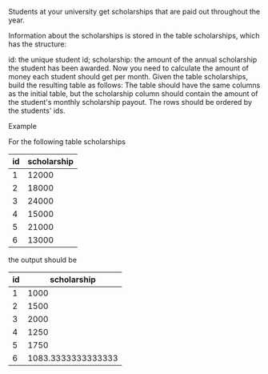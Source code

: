 Students at your university get scholarships that are paid out throughout the year.

Information about the scholarships is stored in the table scholarships, which has the structure:

id: the unique student id;
scholarship: the amount of the annual scholarship the student has been awarded.
Now you need to calculate the amount of money each student should get per month. Given the table scholarships, build the resulting table as follows: The table should have the same columns as the initial table, but the scholarship column should contain the amount of the student's monthly scholarship payout. The rows should be ordered by the students' ids.

Example

For the following table scholarships



id	|scholarship|
----|-------|
1	|12000|
2	|18000|
3	|24000|
4	|15000|
5	|21000|
6	|13000|

the output should be

|id	|scholarship|
|---|-------|
1	|1000|
2	|1500|
3	|2000|
4	|1250|
5	|1750|
6	|1083.3333333333333|